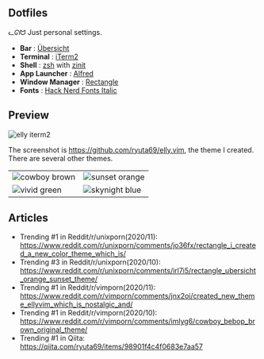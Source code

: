 ## Dotfiles

ᓚᘏᗢ Just personal settings.

- **Bar** : [Übersicht](http://tracesof.net/uebersicht/)
- **Terminal** : [iTerm2](https://www.iterm2.com/)
- **Shell** : [zsh](https://wiki.archlinux.org/index.php/zsh) with [zinit](https://zdharma.org/zinit/wiki/)
- **App Launcher** : [Alfred](alfredapp.com)
- **Window Manager** : [Rectangle](https://rectangleapp.com/)
- **Fonts** : [Hack Nerd Fonts Italic](https://www.nerdfonts.com/)

## Preview

<img alt="elly iterm2" src="https://user-images.githubusercontent.com/41639488/98157819-3f36ca00-1f1d-11eb-962c-17f33996bd48.png">

The screenshot is https://github.com/ryuta69/elly.vim, the theme I created. There are several other themes.

<table>
    <tbody>
        <tr>
            <td>
				<img alt="cowboy brown" src="https://user-images.githubusercontent.com/41639488/92177661-e34bb880-ee7b-11ea-83bc-63149f6051bb.png">
			</td>
            <td>
				<img alt="sunset orange" src="https://user-images.githubusercontent.com/41639488/91911058-435f2500-eceb-11ea-98c3-45ee1aab066a.png">
			</td>
        </tr>
        <tr>
            <td>
				<img alt="vivid green" src="https://user-images.githubusercontent.com/41639488/92177442-79331380-ee7b-11ea-9b0b-a421671c3400.png">
			</td>
            <td>
				<img alt="skynight blue" src="https://user-images.githubusercontent.com/41639488/92177737-0aa28580-ee7c-11ea-8a61-c5b2c482d8a3.png">
			</td>
        </tr>
    </tbody>
</table>

## Articles

- Trending #1 in Reddit/r/unixporn(2020/11): https://www.reddit.com/r/unixporn/comments/jo36fx/rectangle_i_created_a_new_color_theme_which_is/
- Trending #3 in Reddit/r/unixporn(2020/10): https://www.reddit.com/r/unixporn/comments/irl7i5/rectangle_ubersicht_orange_sunset_theme/
- Trending #1 in Reddit/r/vimporn(2020/11): https://www.reddit.com/r/vimporn/comments/jnx2oi/created_new_theme_ellyvim_which_is_nostalgic_and/
- Trending #1 in Reddit/r/vimporn(2020/10): https://www.reddit.com/r/vimporn/comments/imlyg6/cowboy_bebop_brown_original_theme/
- Trending #1 in Qiita: https://qiita.com/ryuta69/items/98901f4c4f0683e7aa57
